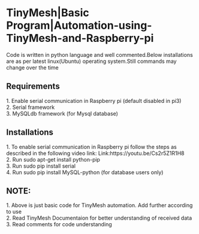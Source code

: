 # TinyMesh|Basic Program|Automation-using-TinyMesh-and-Raspberry-pi
Code is written in python language and well commented.Below installations are as per latest linux(Ubuntu) operating system.Still commands may change over the time
<H2>Requirements</H2>
1. Enable serial communication in Raspberry pi (default disabled in pi3)<br>
2. Serial framework <br>
3. MySQLdb framework (for Mysql database)
<H2>Installations</H2>
1. To enable serial communication in Raspberry pi follow the steps as described in the following video link:
 Link:https://youtu.be/Cs2r5Z1R1H8<br>
2. Run sudo apt-get install python-pip<br>
3. Run sudo pip install serial<br>
4. Run sudo pip install MySQL-python (for database users only)
<H2>NOTE:</H2>
1. Above is just basic code for TinyMesh automation. Add further according to use<br>
2. Read TinyMesh Documentaion for better understanding of received data<br>
3. Read comments for code understanding
